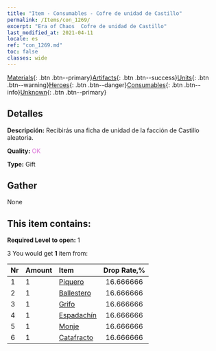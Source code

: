 ```yaml
---
title: "Item - Consumables - Cofre de unidad de Castillo"
permalink: /Items/con_1269/
excerpt: "Era of Chaos  Cofre de unidad de Castillo"
last_modified_at: 2021-04-11
locale: es
ref: "con_1269.md"
toc: false
classes: wide
---
```

 [Materials](/es/Items/){: .btn .btn--primary}[Artifacts](/es/Items/Artifacts/){: .btn .btn--success}[Units](/es/Items/Units/){: .btn .btn--warning}[Heroes](/es/Items/Heroes/){: .btn .btn--danger}[Consumables](/es/Items/Consumables/){: .btn .btn--info}[Unknown](/es/Items/Unknown/){: .btn .btn--primary}

## Detalles
 **Descripción:** Recibirás una ficha de unidad de la facción de Castillo aleatoria.

 **Quality:** <span style="color: #DA70D6">OK</span>

 **Type:** Gift

## Gather

  None

## This item contains:

 **Required Level to open:** 1

 3 You would get **1** item  from:

  | Nr | Amount |     Item    | Drop Rate,% |
  |:---|:-------|:------------|:---------:|
  | 1 | 1 | [Piquero](/es/Items/unt_190/) | 16.666666 | 
  | 2 | 1 | [Ballestero](/es/Items/unt_191/) | 16.666666 | 
  | 3 | 1 | [Grifo](/es/Items/unt_192/) | 16.666666 | 
  | 4 | 1 | [Espadachín](/es/Items/unt_193/) | 16.666666 | 
  | 5 | 1 | [Monje](/es/Items/unt_194/) | 16.666666 | 
  | 6 | 1 | [Catafracto](/es/Items/unt_195/) | 16.666666 | 
